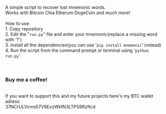A simple script to recover lost mnemonic words.<br/>
Works with Bitcoin Chia Etherum DogeCoin and much more!<br/>
<br/>
How to use:<br/>
    1. Copy repository<br/>
    2. Edit the "```run.py```" file and enter your mnemonic(replace a missing word with '?')<br/>
    3. Install all the dependencies(you can use '```pip install mnemonic```' instead)<br/>
    4. Run the script from the command prompt or terminal using '```python run.py```'<br/>
<br/>
<br/>

### Buy me a coffee!
</br>
If you want to support this and my future projects here's my BTC wallet adress:</br>
37NCrULVcms57V9ExzWkfN3LTPS9Rzftcd

